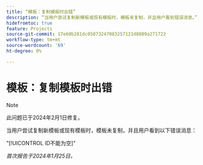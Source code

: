 ```yaml
---
title: “模板：复制模板时出错”
description: “当用户尝试复制新模板或现有模板时，模板未复制，并且用户看到错误消息。”
hidefromtoc: true
feature: Projects
source-git-commit: 17e60b281dc05073247083257121d8809a271722
workflow-type: tm+mt
source-wordcount: '69'
ht-degree: 0%

---
```



# 模板：复制模板时出错

>[!NOTE]
>
>此问题已于2024年2月1日修复。

当用户尝试复制新模板或现有模板时，模板未复制，并且用户看到以下错误消息：

&quot;[!UICONTROL ID不能为空]&quot;

_首次报告于2024年1月25日。_
